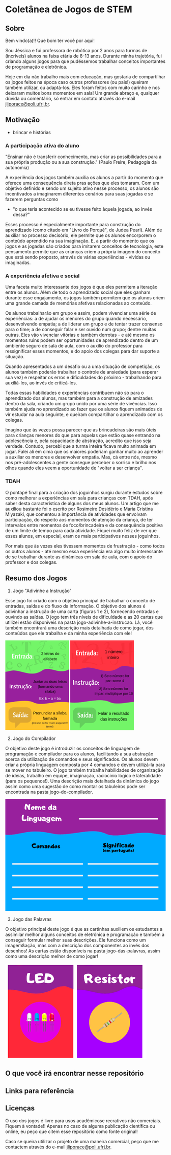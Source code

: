 # Coletânea de Jogos de STEM

## Sobre
Bem vindo(a)!! Que bom ter você por aqui!

Sou Jéssica e fui professora de robótica por 2 anos para turmas de (incríveis) alunos na faixa etária de 8-13 anos. Durante minha trajetória, fui criando alguns jogos para que pudéssemos trabalhar conceitos importantes de programação e eletrônica. 

Hoje em dia não trabalho mais com educação, mas gostaria de compartilhar os jogos feitos na época caso outros professores (ou pais!) queiram também utilizar, ou adaptá-los. Eles foram feitos com muito carinho e nos deixaram muitos bons momentos em sala!
Um grande abraço e, qualquer dúvida ou comentário, só entrar em contato através do e-mail jliporace@poli.ufrj.br.

## Motivação
- brincar e histórias

### A participação ativa do aluno
"Ensinar não é transferir conhecimento, mas criar as possibilidades para a sua própria produção ou a sua construção." (Paulo Freire, Pedagogia da autonomia) 

A experiência dos jogos também auxilia os alunos a partir do momento que oferece uma consequência direta pras ações que eles tomaram. Com um objetivo definido e sendo um sujeito ativo nesse processo, os alunos são incentivados a imaginarem diferentes cenários para suas jogadas e se fazerem perguntas como

- "o que teria acontecido se eu tivesse feito àquela jogada, ao invés dessa?"

Esses processo é especialmente importante para construção do aprendizado (como citado em "Livro do Porquê", de Judea Pearl). Além de auxiliar no processo decisório, ele permite que os alunos encorporem o conteúdo aprendido na sua imaginação. E, a partir do momento que os jogos e as jogadas são criados para imitarem conceitos de tecnologia, este pensamento permite que as crianças criem a própria imagem do conceito que está sendo proposto, através de várias experiências - vividas ou imaginadas. 


### A experiência afetiva e social
Uma faceta muito interessante dos jogos é que eles permitem a iteração entre os alunos. Além de todo o aprendizado social que eles ganham durante esse engajamento, os jogos também permitem que os alunos criem uma grande camada de memórias afetivas relacionadas ao conteúdo. 

Os alunos trabalharão em grupo e assim, podem vivenciar uma série de experiências: a de ajudar os menores do grupo quando necessário, desenvolvendo empatia; a de liderar um grupo e de tentar trazer consenso para o time; a de conseguir falar e ser ouvido num grupo; dentre muitas outras. Eles vão vivenciar vitórias e também derrotas - e até mesmo os momentos ruins podem ser oportunidades de aprendizado dentro de um ambiente seguro de sala de aula, com o auxílio do professor para ressignificar esses momentos, e do apoio dos colegas para dar suporte a situação. 

Quando apresentados a um desafio ou a uma situação de competição, os alunos também poderão trabalhar o controle de ansiedade (para esperar sua vez) e respeitar os erros e dificuldades do próximo - trabalhando para auxiliá-los, ao invés de criticá-los.

Todas essas habilidades e experiências contribuem não só para o aprendizado dos alunos, mas também para a construção de amizades dentro da sala, criando um grupo unido por uma série de vivências. Isso também ajuda no aprendizado ao fazer que os alunos fiquem animados de vir estudar na aula seguinte, e queiram compartilhar o aprendizado com os colegas. 

Imagino que às vezes possa parecer que as brincadeiras são mais úteis para crianças menores do que para aquelas que estão quase entrando na adolescência e, pela capacidade de abstração, acredito que isso seja verdade. Contudo, percebi que a turma inteira ficava muito animada em jogar. Falei ali em cima que os maiores poderiam ganhar muito ao aprender a auxiliar os menores e desenvolver empatia. Mas, cá entre nós, mesmo nos pré-adolescentes a gente consegue perceber o sorriso e brilho nos olhos quando eles veem a oportunidade de "voltar a ser criança".

### TDAH
O pontapé final para a criação dos joguinhos surgiu durante estudos sobre como melhorar a experiências em sala para crianças com TDAH, após saber desta característica de alguns dos meus alunos. Um artigo que me auxiliou bastante foi o escrito por Rosimeire Desidério e Maria Cristina Miyazaki, que comentou a importância de atividades que envolvam participação, do respeito aos momentos de atenção da criança, de ter intervalos entre momentos de foco/brincadeira e da consequência positiva de um limite de tempo para cada atividade. Fiquei muito feliz de ver que esses alunos, em especial, eram os mais participativos nesses joguinhos.

Por mais que às vezes eles tivessem momentos de frustração - como todos os outros alunos - até mesmo essa experiência era algo muito interessante de se trabalhar durante as dinâmicas em sala de aula, com o apoio do professor e dos colegas. 


## Resumo dos Jogos

1) Jogo "Adivinhe a Instrução" 

Esse jogo foi criado com o objetivo principal de trabalhar o conceito de entradas, saídas e do fluxo da informação. O objetivo dos alunos é adivinhar a instrução de uma carta (figuras 1 e 2), fornecendo entradas e ouvindo as saídas. O jogo tem três níveis de dificuldade e as 20 cartas que utilizei estão disponíveis na pasta jogo-adivinhe-a-instrucao. Lá, você também encontrará uma descrição mais detalhada de como jogar, dos conteúdos que ele trabalha e da minha experiência com ele! 

<p float="left">
  <img src="images/carta-ai-1.png" width="200" />
  <img src="images/carta-ai-2.png" width="200" /> 
</p>


2) Jogo do Compilador


O objetivo deste jogo é introduzir os conceitos de linguagem de programação e compilador para os alunos, facilitando a sua abstração acerca da utilização de comandos e seus significados. Os alunos devem criar a própria linguagem composta por 4 comandos e devem utilizá-la para se mover no tabuleiro. O jogo também trabalha habilidades de organização de ideias, trabalho em equipe, imaginação, raciocínio lógico e lateralidade (para os pequenos!). Uma descrição mais detalhada da dinâmica do jogo assim como uma sugestão de como montar os tabuleiros pode ser encontrada na pasta jogo-do-compilador. 

![Carta Jogo do Compilador](images/carta-compilador.png)

3) Jogo das Palavras

O objetivo principal deste jogo é que as cartinhas auxiliem os estudantes a assimilar melhor alguns conceitos de eletrônica e programação e também a conseguir formular melhor suas descrições. Ele funciona como um imagem&ação, mas com a descrição dos componentes ao invés dos desenhos! As cartas estão disponíveis na pasta jogo-das-palavras, assim como uma descrição melhor de como jogar!

![Cartas Jogo das Palavras](images/cartas-palavras.png)

 

## O que você irá encontrar nesse repositório

## Links para referência 

## Licenças
O uso dos jogos é livre para usos acadêmicose recrativos não comerciais. Fiquem à vontade!! Apenas no caso de alguma publicação científica ou online, eu peço que citem esse repositório como fonte original!

Caso se queira utilizar o projeto de uma maneira comercial, peço que me contactem através do e-mail jliporace@poli.ufrj.br. 

